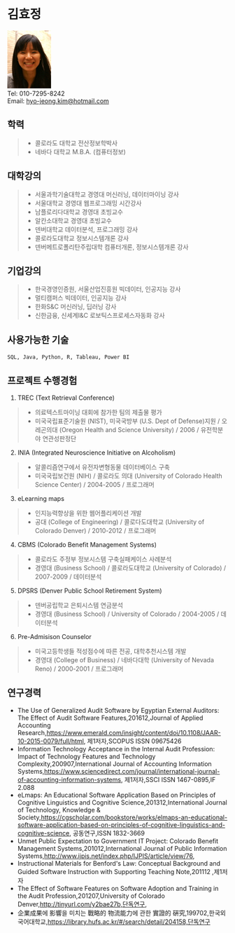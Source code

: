 # 김효정


![image]([Resized]USFSM_KIM.jpg)<br>
Tel: 010-7295-8242<br>
Email: hyo-jeong.kim@hotmail.com

## 학력
> * 콜로라도 대학교	전산정보학박사
> * 네바다 대학교	M.B.A. (컴퓨터정보)

## 대학강의
> * 서울과학기술대학교	경영대 머신러닝, 데이터마이닝 강사
> * 서울대학교	경영대 웹프로그래밍 시간강사
> * 남플로리다대학교	경영대 초빙교수
> * 알칸소대학교	경영대 초빙교수
> * 덴버대학교	데이터분석, 프로그래밍	강사
> * 콜로라도대학교	정보시스템개론	강사
> * 덴버메트로폴리탄주립대학	컴퓨터개론, 정보시스템개론	강사
			
## 기업강의
> * 한국경영인증원, 서울산업진흥원	빅데이터, 인공지능 강사
> * 멀티캠퍼스	빅데이터, 인공지능 강사
> * 한화S&C 머신러닝, 딥러닝 강사
> * 신한금융, 신세계I&C 로보틱스프로세스자동화 강사
				
## 사용가능한 기술
~~~~
SQL, Java, Python, R, Tableau, Power BI
~~~~
## 프로젝트 수행경험
1. TREC (Text Retrieval Conference)
> * 의료텍스트마이닝 대회에 참가한 팀의 제출물 평가
> * 미국국립표준기술원 (NIST), 미국국방부 (U.S. Dept of Defense)지원 / 오레곤의대 (Oregon Health and Science University) / 2006 / 유전학분야 연관성판정단

2. INIA (Integrated Neuroscience Initiative on Alcoholism)
> * 알콜리즘연구에서 유전자변형동물 데이터베이스 구축
> * 미국국립보건원 (NIH) / 콜로라도 의대 (University of Colorado Health Science Center) / 2004-2005 / 프로그래머

3. eLearning maps
> * 인지능력향상을 위한 웹어플리케이션 개발
> * 공대 (College of Engineering) / 콜로다도대학교 (University of Colorado Denver) / 2010-2012 / 프로그래머

4. CBMS (Colorado Benefit Management Systems)
> * 콜로라도 주정부 정보시스템 구축실패케이스 사례분석
> * 경영대 (Business School) / 콜로라도대학교 (University of Colorado) / 2007-2009 / 데이터분석

5. DPSRS (Denver Public School Retirement System) 
> * 덴버공립학교 은퇴시스템 연금분석
> * 경영대 (Business School) / University of Colorado / 2004-2005 / 데이터분석

6. Pre-Admisison Counselor
> * 미국고등학생들 적성점수에 따른 전공, 대학추천시스템 개발	
> * 경영대 (College of Business) / 네바다대학 (University of Nevada Reno) / 2000-2001 / 프로그래머

## 연구경력
* The Use of Generalized Audit Software by Egyptian External Auditors: The Effect of Audit Software Features,201612,Journal of Applied Accounting Research,https://www.emerald.com/insight/content/doi/10.1108/JAAR-10-2015-0079/full/html, 제1저자,SCOPUS ISSN 09675426
* Information Technology Acceptance in the Internal Audit Profession: Impact of Technology Features and Technology Complexity,200907,International Journal of Accounting Information Systems,https://www.sciencedirect.com/journal/international-journal-of-accounting-information-systems, 제1저자,SSCI
ISSN 1467-0895,IF 2.088
* eLmaps: An Educational Software Application Based on Principles of Cognitive Linguistics and Cognitive Science,201312,International Journal of Technology, Knowledge & Society,https://cgscholar.com/bookstore/works/elmaps-an-educational-software-application-based-on-principles-of-cognitive-linguistics-and-cognitive-science, 공동연구,ISSN 1832-3669
* Unmet Public Expectation to Government IT Project: Colorado Benefit Management Systems,201012,International Journal of Public Information Systems,http://www.ijpis.net/index.php/IJPIS/article/view/76, 
* Instructional Materials for Benford's Law: Conceptual Background and Guided Software Instruction with Supporting Teaching Note,201112 ,제1저자
* The Effect of Software Features on Software Adoption and Training in the Audit Profession,201207,University of Colorado Denver,http://tinyurl.com/y2bae27b,단독연구,
* 企業成果에 影響을 미치는 戰略的 物流能力에 관한 實證的 硏究,199702,한국외국어대학교,https://library.hufs.ac.kr/#/search/detail/204158,단독연구
